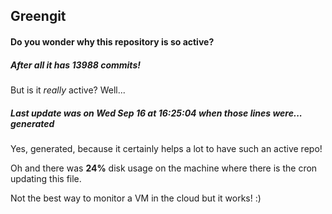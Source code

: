## Greengit

#### Do you wonder why this repository is so active?

##### After all it has 13988 commits!

But is it *really* active? Well...

##### Last update was on Wed Sep 16 at 16:25:04 when those lines were... generated

Yes, generated, because it certainly helps a lot to have such an active repo!

Oh and there was **24%** disk usage on the machine
where there is the cron updating this file.

Not the best way to monitor a VM in the cloud but it works! :)
